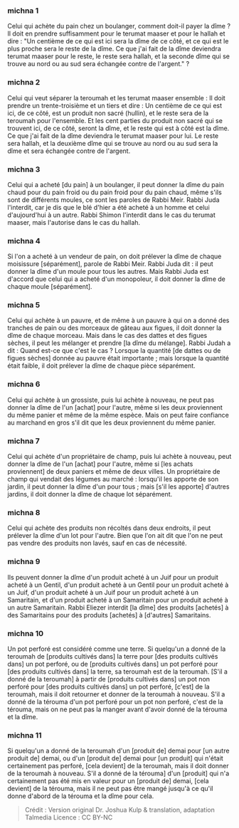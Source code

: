 
### michna 1
Celui qui achète du pain chez un boulanger, comment doit-il payer la dîme ? Il doit en prendre suffisamment pour le terumat maaser et pour le hallah et dire : "Un centième de ce qui est ici sera la dîme de ce côté, et ce qui est le plus proche sera le reste de la dîme. Ce que j'ai fait de la dîme deviendra terumat maaser pour le reste, le reste sera hallah, et la seconde dîme qui se trouve au nord ou au sud sera échangée contre de l'argent." ?

### michna 2
Celui qui veut séparer la teroumah et les terumat maaser ensemble : Il doit prendre un trente-troisième et un tiers et dire : Un centième de ce qui est ici, de ce côté, est un produit non sacré (hullin), et le reste sera de la teroumah pour l'ensemble. Et les cent parties du produit non sacré qui se trouvent ici, de ce côté, seront la dîme, et le reste qui est à côté est la dîme. Ce que j'ai fait de la dîme deviendra le terumat maaser pour lui. Le reste sera hallah, et la deuxième dîme qui se trouve au nord ou au sud sera la dîme et sera échangée contre de l'argent.

### michna 3
Celui qui a acheté [du pain] à un boulanger, il peut donner la dîme du pain chaud pour du pain froid ou du pain froid pour du pain chaud, même s'ils sont de différents moules, ce sont les paroles de Rabbi Meir. Rabbi Juda l'interdit, car je dis que le blé d'hier a été acheté à un homme et celui d'aujourd'hui à un autre. Rabbi Shimon l'interdit dans le cas du terumat maaser, mais l'autorise dans le cas du hallah.

### michna 4
Si l'on a acheté à un vendeur de pain, on doit prélever la dîme de chaque moisissure [séparément], parole de Rabbi Meir. Rabbi Juda dit : il peut donner la dîme d'un moule pour tous les autres. Mais Rabbi Juda est d'accord que celui qui a acheté d'un monopoleur, il doit donner la dîme de chaque moule [séparément].

### michna 5
Celui qui achète à un pauvre, et de même à un pauvre à qui on a donné des tranches de pain ou des morceaux de gâteau aux figues, il doit donner la dîme de chaque morceau. Mais dans le cas des dattes et des figues sèches, il peut les mélanger et prendre [la dîme du mélange]. Rabbi Judah a dit : Quand est-ce que c'est le cas ? Lorsque la quantité [de dattes ou de figues sèches] donnée au pauvre était importante ; mais lorsque la quantité était faible, il doit prélever la dîme de chaque pièce séparément.

### michna 6
Celui qui achète à un grossiste, puis lui achète à nouveau, ne peut pas donner la dîme de l'un [achat] pour l'autre, même si les deux proviennent du même panier et même de la même espèce. Mais on peut faire confiance au marchand en gros s'il dit que les deux proviennent du même panier.

### michna 7
Celui qui achète d'un propriétaire de champ, puis lui achète à nouveau, peut donner la dîme de l'un [achat] pour l'autre, même si [les achats proviennent] de deux paniers et même de deux villes. Un propriétaire de champ qui vendait des légumes au marché : lorsqu'il les apporte de son jardin, il peut donner la dîme d'un pour tous ; mais [s'il les apporte] d'autres jardins, il doit donner la dîme de chaque lot séparément.

### michna 8
Celui qui achète des produits non récoltés dans deux endroits, il peut prélever la dîme d'un lot pour l'autre. Bien que l'on ait dit que l'on ne peut pas vendre des produits non lavés, sauf en cas de nécessité.

### michna 9
Ils peuvent donner la dîme d'un produit acheté à un Juif pour un produit acheté à un Gentil, d'un produit acheté à un Gentil pour un produit acheté à un Juif, d'un produit acheté à un Juif pour un produit acheté à un Samaritain, et d'un produit acheté à un Samaritain pour un produit acheté à un autre Samaritain. Rabbi Eliezer interdit [la dîme] des produits [achetés] à des Samaritains pour des produits [achetés] à [d'autres] Samaritains.

### michna 10
Un pot perforé est considéré comme une terre. Si quelqu'un a donné de la teroumah de [produits cultivés dans] la terre pour [des produits cultivés dans] un pot perforé, ou de [produits cultivés dans] un pot perforé pour [des produits cultivés dans] la terre, sa teroumah est de la teroumah. [S'il a donné de la teroumah] à partir de [produits cultivés dans] un pot non perforé pour [des produits cultivés dans] un pot perforé, [c'est] de la teroumah, mais il doit retourner et donner de la teroumah à nouveau. S'il a donné de la térouma d'un pot perforé pour un pot non perforé, c'est de la térouma, mais on ne peut pas la manger avant d'avoir donné de la térouma et la dîme.

### michna 11
Si quelqu'un a donné de la teroumah d'un [produit de] demai pour [un autre produit de] demai, ou d'un [produit de] demai pour [un produit] qui n'était certainement pas perforé, [cela devient] de la teroumah, mais il doit donner de la teroumah à nouveau. S'il a donné de la térouma] d'un [produit] qui n'a certainement pas été mis en valeur pour un [produit de] demai, [cela devient] de la térouma, mais il ne peut pas être mangé jusqu'à ce qu'il donne d'abord de la térouma et la dîme pour cela.

>Crédit : Version original Dr. Joshua Kulp & translation, adaptation Talmedia
>Licence : CC BY-NC